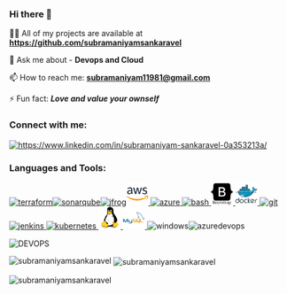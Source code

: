 ### Hi there 👋

<!--
**subramaniyamsankaravel/subramaniyamsankaravel** is a ✨ _special_ ✨ repository because its `README.md` (this file) appears on your GitHub profile.

Here are some ideas to get you started:

- 🔭 I’m currently working on ...
- 🌱 I’m currently learning ...
- 👯 I’m looking to collaborate on ...
- 🤔 I’m looking for help with ...
- 💬 Ask me about ...
- 📫 How to reach me: ...
- 😄 Pronouns: ...
- ⚡ Fun fact: ...
-->
👨‍💻 All of my projects are available at **https://github.com/subramaniyamsankaravel**

💬 Ask me about - **Devops and Cloud**

📫 How to reach me: **subramaniyam11981@gmail.com**

⚡ Fun fact: ***Love and value your ownself***

<h3 align="left">Connect with me:</h3>
<p align="left">
<a href="https://linkedin.com/in/https://www.linkedin.com/in/subramaniyam-sankaravel-0a353213a/" target="blank"><img align="center" src="https://raw.githubusercontent.com/rahuldkjain/github-profile-readme-generator/master/src/images/icons/Social/linked-in-alt.svg" alt="https://www.linkedin.com/in/subramaniyam-sankaravel-0a353213a/" height="30" width="40" /></a>
</p>

<h3 align="left">Languages and Tools:</h3>
<p align="left"> <a href="https://aws.amazon.com" target="_blank" rel="noreferrer"> <img src="https://opensenselabs.com/sites/default/files/inline-images/terraform.png" alt="terraform" width="40" height="40"/><img src="https://i0.wp.com/www.naturalborncoder.com/wp-content/uploads/2015/05/sonarqube_logo_720.png?resize=720%2C200" alt="sonarqube" width="40" height="40"/><img src="https://sdtimes.com/wp-content/uploads/2018/10/jfrog-logo-1.png" alt="jfrog" width="40" height="40"/><img src="https://raw.githubusercontent.com/devicons/devicon/master/icons/amazonwebservices/amazonwebservices-original-wordmark.svg" alt="aws" width="40" height="40"/> </a> <a href="https://azure.microsoft.com/en-in/" target="_blank" rel="noreferrer"> <img src="https://www.vectorlogo.zone/logos/microsoft_azure/microsoft_azure-icon.svg" alt="azure" width="40" height="40"/> </a> <a href="https://www.gnu.org/software/bash/" target="_blank" rel="noreferrer"> <img src="https://www.vectorlogo.zone/logos/gnu_bash/gnu_bash-icon.svg" alt="bash" width="40" height="40"/> </a> <a href="https://getbootstrap.com" target="_blank" rel="noreferrer"> <img src="https://raw.githubusercontent.com/devicons/devicon/master/icons/bootstrap/bootstrap-plain-wordmark.svg" alt="bootstrap" width="40" height="40"/> </a> <a href="https://www.docker.com/" target="_blank" rel="noreferrer"> <img src="https://raw.githubusercontent.com/devicons/devicon/master/icons/docker/docker-original-wordmark.svg" alt="docker" width="40" height="40"/> </a> <a href="https://git-scm.com/" target="_blank" rel="noreferrer"> <img src="https://www.vectorlogo.zone/logos/git-scm/git-scm-icon.svg" alt="git" width="40" height="40"/> </a> <a href="https://www.w3.org/html/" target="_blank" rel="noreferrer"> </a> <a href="https://www.jenkins.io" target="_blank" rel="noreferrer"> <img src="https://www.vectorlogo.zone/logos/jenkins/jenkins-icon.svg" alt="jenkins" width="40" height="40"/> </a> <a href="https://kubernetes.io" target="_blank" rel="noreferrer"> <img src="https://www.vectorlogo.zone/logos/kubernetes/kubernetes-icon.svg" alt="kubernetes" width="40" height="40"/> </a> <a href="https://www.linux.org/" target="_blank" rel="noreferrer"> <img src="https://raw.githubusercontent.com/devicons/devicon/master/icons/linux/linux-original.svg" alt="linux" width="40" height="40"/> </a> <a href="https://www.mysql.com/" target="_blank" rel="noreferrer"> <img src="https://raw.githubusercontent.com/devicons/devicon/master/icons/mysql/mysql-original-wordmark.svg" alt="mysql" width="40" height="40"/> </a>   </a><img src="https://jooinn.com/images/windows-1.jpg" alt="windows" width="40" height="40"/><img src="https://th.bing.com/th/id/OIP.Gb205a5oYLBurX1k1JS0SAHaEo?pid=ImgDet&rs=1" alt="azuredevops" width="40" height="40"/> </a> </p>

<p><img align="center" alt="DEVOPS" width="100" src="https://i.pinimg.com/originals/f0/2f/c3/f02fc3aed73d467bcd5a9acd046b45da.gif"></p>


<p><img align="left" src="https://github-readme-stats.vercel.app/api/top-langs?username=subramaniyamsankaravel&show_icons=true&locale=en&layout=compact" alt="subramaniyamsankaravel" /></p>

<p>&nbsp;<img align="center" src="https://github-readme-stats.vercel.app/api?username=subramaniyamsankaravel&show_icons=true&locale=en" alt="subramaniyamsankaravel" /></p>

<p><img align="center" src="https://github-readme-streak-stats.herokuapp.com/?user=subramaniyamsankaravel&" alt="subramaniyamsankaravel" /></p>
